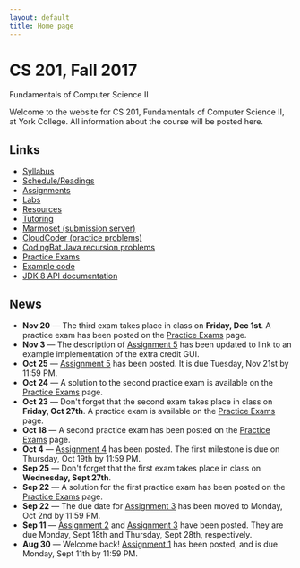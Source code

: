 ```yaml
---
layout: default
title: Home page
---
```


# CS 201, Fall 2017

<div id="subtitle">Fundamentals of Computer Science II</div>

Welcome to the website for CS 201, Fundamentals of Computer Science II, at York College.  All information about the course will be posted here.

## Links

* [Syllabus](syllabus.html)
* [Schedule/Readings](schedule.html)
* [Assignments](assign/index.html)
* [Labs](labs/index.html)
* [Resources](resources/index.html)
* [Tutoring](tutoring.html)
* [Marmoset (submission server)](https://cs.ycp.edu/marmoset)
* [CloudCoder (practice problems)](https://cs.ycp.edu/cloudcoder)
* [CodingBat Java recursion problems](http://codingbat.com/java/Recursion-1)
* [Practice Exams](practice/index.html)
* [Example code](examples/index.html)
* [JDK 8 API documentation](https://docs.oracle.com/javase/8/docs/api/)

## News

* **Nov 20** &mdash; The third exam takes place in class on **Friday, Dec 1st**.  A practice exam has been posted on the [Practice Exams](practice/index.html) page.
* **Nov 3** &mdash; The description of [Assignment 5](assign/assign05.html) has been updated to link to an example implementation of the extra credit GUI.
* **Oct 25** &mdash; [Assignment 5](assign/assign05.html) has been posted.  It is due Tuesday, Nov 21st by 11:59 PM.
* **Oct 24** &mdash; A solution to the second practice exam is available on the [Practice Exams](practice/index.html) page.
* **Oct 23** &mdash; Don't forget that the second exam takes place in class on **Friday, Oct 27th**.  A practice exam is available on the [Practice Exams](practice/index.html) page.
* **Oct 18** &mdash; A second practice exam has been posted on the [Practice Exams](practice/index.html) page.
* **Oct 4** &mdash; [Assignment 4](assign/assign04.html) has been posted.  The first milestone is due on Thursday, Oct 19th by 11:59 PM.
* **Sep 25** &mdash; Don't forget that the first exam takes place in class on **Wednesday, Sept 27th**.
* **Sep 22** &mdash; A solution for the first practice exam has been posted on the [Practice Exams](practice/index.html) page.
* **Sep 22** &mdash; The due date for [Assignment 3](assign/assign03.html) has been moved to Monday, Oct 2nd by 11:59 PM.
* **Sep 11** &mdash; [Assignment 2](assign/assign02.html) and [Assignment 3](assign/assign03.html) have been posted. They are due Monday, Sept 18th and Thursday, Sept 28th, respectively.
* **Aug 30** &mdash; Welcome back!  [Assignment 1](assign/assign01.html) has been posted, and is due Monday, Sept 11th by 11:59 PM.
